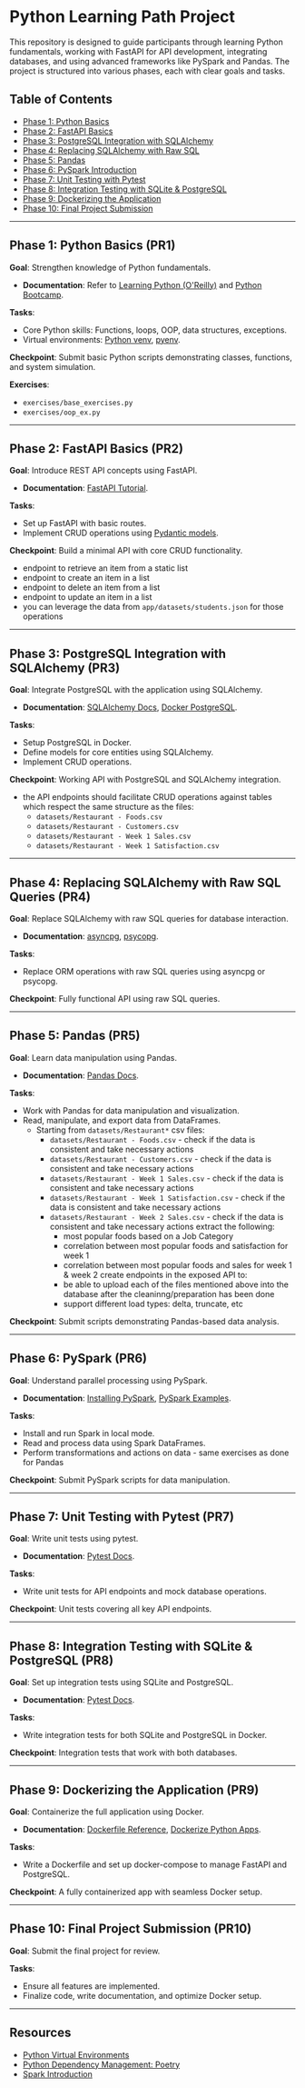 
# Python Learning Path Project

This repository is designed to guide participants through learning Python fundamentals, working with FastAPI for API development, integrating databases, and using advanced frameworks like PySpark and Pandas. The project is structured into various phases, each with clear goals and tasks.

## Table of Contents

- [Phase 1: Python Basics](#phase-1-python-basics-pr1)
- [Phase 2: FastAPI Basics](#phase-2-fastapi-basics-pr2)
- [Phase 3: PostgreSQL Integration with SQLAlchemy](#phase-3-postgresql-integration-with-sqlalchemy-pr3)
- [Phase 4: Replacing SQLAlchemy with Raw SQL](#phase-4-replacing-sqlalchemy-with-raw-sql-queries-pr4)
- [Phase 5: Pandas](#phase-5-pandas-pr5)
- [Phase 6: PySpark Introduction](#phase-6-pyspark-pr6)
- [Phase 7: Unit Testing with Pytest](#phase-7-unit-testing-with-pytest-pr7)
- [Phase 8: Integration Testing with SQLite & PostgreSQL](#phase-8-integration-testing-with-sqlite-postgresql-pr8)
- [Phase 9: Dockerizing the Application](#phase-9-dockerizing-the-application-pr9)
- [Phase 10: Final Project Submission](#phase-10-final-project-submission-pr10)
  
---

## Phase 1: Python Basics (PR1)

**Goal**: Strengthen knowledge of Python fundamentals.

- **Documentation**: Refer to [Learning Python (O'Reilly)](https://learning.oreilly.com/library/view/learning-python-5th/9781449355722/) and [Python Bootcamp](https://ibm-learning.udemy.com/course/complete-python-bootcamp/).
  
**Tasks**:
- Core Python skills: Functions, loops, OOP, data structures, exceptions.
- Virtual environments: [Python venv](https://docs.python.org/3/library/venv.html), [pyenv](https://github.com/pyenv/pyenv).
  
**Checkpoint**: Submit basic Python scripts demonstrating classes, functions, and system simulation.

**Exercises**: 
- `exercises/base_exercises.py`
- `exercises/oop_ex.py`

---

## Phase 2: FastAPI Basics (PR2)

**Goal**: Introduce REST API concepts using FastAPI.

- **Documentation**: [FastAPI Tutorial](https://fastapi.tiangolo.com/tutorial/).

**Tasks**:
- Set up FastAPI with basic routes.
- Implement CRUD operations using [Pydantic models](https://pydantic-docs.helpmanual.io/).
  
**Checkpoint**: Build a minimal API with core CRUD functionality.
- endpoint to retrieve an item from a static list
- endpoint to create an item in a list
- endpoint to delete an item from a list
- endpoint to update an item in a list
- you can leverage the data from `app/datasets/students.json` for those operations

---

## Phase 3: PostgreSQL Integration with SQLAlchemy (PR3)

**Goal**: Integrate PostgreSQL with the application using SQLAlchemy.

- **Documentation**: [SQLAlchemy Docs](https://docs.sqlalchemy.org/en/20/), [Docker PostgreSQL](https://hub.docker.com/_/postgres).

**Tasks**:
- Setup PostgreSQL in Docker.
- Define models for core entities using SQLAlchemy.
- Implement CRUD operations.

**Checkpoint**: Working API with PostgreSQL and SQLAlchemy integration.
- the API endpoints should facilitate CRUD operations against tables which respect the same structure as the files:
    - `datasets/Restaurant - Foods.csv`
    - `datasets/Restaurant - Customers.csv`
    - `datasets/Restaurant - Week 1 Sales.csv`
    - `datasets/Restaurant - Week 1 Satisfaction.csv`

---

## Phase 4: Replacing SQLAlchemy with Raw SQL Queries (PR4)

**Goal**: Replace SQLAlchemy with raw SQL queries for database interaction.

- **Documentation**: [asyncpg](https://pypi.org/project/asyncpg/), [psycopg](https://pypi.org/project/psycopg/).

**Tasks**:
- Replace ORM operations with raw SQL queries using asyncpg or psycopg.
  
**Checkpoint**: Fully functional API using raw SQL queries.

---

## Phase 5: Pandas (PR5)

**Goal**: Learn data manipulation using Pandas.

- **Documentation**: [Pandas Docs](https://pandas.pydata.org/docs/).

**Tasks**:
- Work with Pandas for data manipulation and visualization.
- Read, manipulate, and export data from DataFrames.
  - Starting from `datasets/Restaurant*` csv files:
    - `datasets/Restaurant - Foods.csv` - check if the data is consistent and take necessary actions
    - `datasets/Restaurant - Customers.csv` - check if the data is consistent and take necessary actions
    - `datasets/Restaurant - Week 1 Sales.csv` - check if the data is consistent and take necessary actions
    - `datasets/Restaurant - Week 1 Satisfaction.csv` - check if the data is consistent and take necessary actions
    - `datasets/Restaurant - Week 2 Sales.csv` - check if the data is consistent and take necessary actions
      extract the following:
      - most popular foods based on a Job Category
      - correlation between most popular foods and satisfaction for week 1
      - correlation between most popular foods and sales for week 1 & week 2
      create endpoints in the exposed API to:
      - be able to upload each of the files mentioned above into the database after the cleaninng/preparation has been done
      - support different load types: delta, truncate, etc

**Checkpoint**: Submit scripts demonstrating Pandas-based data analysis.

---

## Phase 6: PySpark (PR6)

**Goal**: Understand parallel processing using PySpark.

- **Documentation**: [Installing PySpark](https://medium.com/@deepaksrawat1906/a-step-by-step-guide-to-installing-pyspark-on-windows-3589f0139a30), [PySpark Examples](https://sparkbyexamples.com/pyspark-tutorial/).

**Tasks**:
- Install and run Spark in local mode.
- Read and process data using Spark DataFrames.
- Perform transformations and actions on data - same exercises as done for Pandas
  
**Checkpoint**: Submit PySpark scripts for data manipulation.

---

## Phase 7: Unit Testing with Pytest (PR7)

**Goal**: Write unit tests using pytest.

- **Documentation**: [Pytest Docs](https://docs.pytest.org/en/stable/).

**Tasks**:
- Write unit tests for API endpoints and mock database operations.
  
**Checkpoint**: Unit tests covering all key API endpoints.

---

## Phase 8: Integration Testing with SQLite & PostgreSQL (PR8)

**Goal**: Set up integration tests using SQLite and PostgreSQL.

- **Documentation**: [Pytest Docs](https://docs.pytest.org/en/stable/).

**Tasks**:
- Write integration tests for both SQLite and PostgreSQL in Docker.
  
**Checkpoint**: Integration tests that work with both databases.

---

## Phase 9: Dockerizing the Application (PR9)

**Goal**: Containerize the full application using Docker.

- **Documentation**: [Dockerfile Reference](https://docs.docker.com/reference/dockerfile/), [Dockerize Python Apps](https://www.docker.com/blog/how-to-dockerize-your-python-applications/).

**Tasks**:
- Write a Dockerfile and set up docker-compose to manage FastAPI and PostgreSQL.

**Checkpoint**: A fully containerized app with seamless Docker setup.

---

## Phase 10: Final Project Submission (PR10)

**Goal**: Submit the final project for review.

**Tasks**:
- Ensure all features are implemented.
- Finalize code, write documentation, and optimize Docker setup.

---

## Resources

- [Python Virtual Environments](https://docs.python.org/3/library/venv.html)
- [Python Dependency Management: Poetry](https://python-poetry.org/docs/)
- [Spark Introduction](https://sparkbyexamples.com/pyspark-tutorial/)


